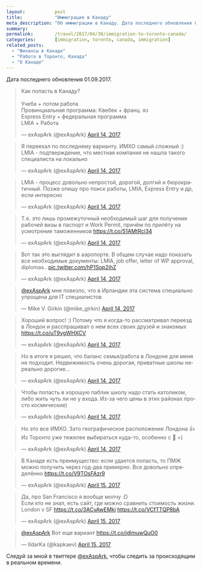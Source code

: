 ```yaml
---
layout:           post
title:            "Иммиграция в Канаду"
meta_description: "Об иммиграции в Канаду. Дата последнего обновления 01.09.2017. Следуй за мной в твиттере @exAspArk, чтобы следить за происходящим в реальном времени :)"
summary:
permalink:        /travel/2017/04/30/immigration-to-toronto-canada/
categories:       [immigration, toronto, canada, immigration]
related_posts:
  - "Финансы в Канаде"
  - "Работа в Торонто, Канада"
  - "О Канаде"
---
```


Дата последнего обновления 01.09.2017.

<script src="//platform.twitter.com/widgets.js" charset="utf-8"></script>

<blockquote class="twitter-tweet" data-lang="en" data-link-color="#0076df" data-align="center"><p lang="ru" dir="ltr">Как попасть в Канаду?<br><br>Учеба + потом работа<br>Провинциальная программа: Квебек + франц. яз<br>Express Entry + федеральная программа<br>LMIA + Работа</p>&mdash; exAspArk (@exAspArk) <a href="https://twitter.com/exAspArk/status/852821527628103681">April 14, 2017</a></blockquote>
<blockquote class="twitter-tweet" data-lang="en" data-link-color="#0076df" data-align="center"><p lang="ru" dir="ltr">Я переехал по последнему варианту. ИМХО самый сложный :) LMIA - подтверждение, что местная компания не нашла такого специалиста на локально</p>&mdash; exAspArk (@exAspArk) <a href="https://twitter.com/exAspArk/status/852937797023543297">April 14, 2017</a></blockquote>
<blockquote class="twitter-tweet" data-lang="en" data-link-color="#0076df" data-align="center"><p lang="ru" dir="ltr">LMIA - процесс довольно непростой, дорогой, долгий и бюрократичный. Позже опишу про поиск работы, LMIA, Express Entry и др, если интересно</p>&mdash; exAspArk (@exAspArk) <a href="https://twitter.com/exAspArk/status/852938149508546560">April 14, 2017</a></blockquote>
<blockquote class="twitter-tweet" data-lang="en" data-link-color="#0076df" data-align="center"><p lang="ru" dir="ltr">Т.е. это лишь промежуточный необходимый шаг для получения рабочей визы в паспорт и Work Permit, причём по прилёту на усмотрение таможенников <a href="https://t.co/51AMtRci34">https://t.co/51AMtRci34</a></p>&mdash; exAspArk (@exAspArk) <a href="https://twitter.com/exAspArk/status/852959183901163520">April 14, 2017</a></blockquote>
<blockquote class="twitter-tweet" data-lang="en" data-link-color="#0076df" data-align="center" data-conversation="none" ><p lang="ru" dir="ltr">Вот так это выглядит в аэропорте. В общем случае надо показать все необходимые документы: LMIA, job offer, letter of WP approval, diplomas.. <a href="https://t.co/hP1Sop2ihZ">pic.twitter.com/hP1Sop2ihZ</a></p>&mdash; exAspArk (@exAspArk) <a href="https://twitter.com/exAspArk/status/852960217243549697">April 14, 2017</a></blockquote>
<blockquote class="twitter-tweet" data-lang="en" data-link-color="#0076df" data-align="center"><p lang="ru" dir="ltr"><a href="https://twitter.com/exAspArk">@exAspArk</a> мне повезло, что в Ирландии эта система специально упрощена для IT специалистов</p>&mdash; Mike V. Girkin (@mike_girkin) <a href="https://twitter.com/mike_girkin/status/852960457837219841">April 14, 2017</a></blockquote>
<blockquote class="twitter-tweet" data-lang="en" data-link-color="#0076df" data-align="center"><p lang="ru" dir="ltr">Хороший вопрос! :) Потому что я когда-то рассматривал переезд в Лондон и расспрашивал о нем всех своих друзей и знакомых <a href="https://t.co/uT9ygWHXCV">https://t.co/uT9ygWHXCV</a></p>&mdash; exAspArk (@exAspArk) <a href="https://twitter.com/exAspArk/status/852961136832122880">April 14, 2017</a></blockquote>
<blockquote class="twitter-tweet" data-lang="en" data-link-color="#0076df" data-align="center" data-conversation="none"><p lang="ru" dir="ltr">Но в итоге я решил, что баланс семья/работа в Лондоне для меня не подходит. Недвижимость очень дорогая, приватные школы нереально дорогие...</p>&mdash; exAspArk (@exAspArk) <a href="https://twitter.com/exAspArk/status/852962707951190016">April 14, 2017</a></blockquote>
<blockquote class="twitter-tweet" data-lang="en" data-link-color="#0076df" data-align="center" data-conversation="none"><p lang="ru" dir="ltr">Чтобы попасть в хорошую паблик школу надо стать католиком, либо жить чуть ли не у входа. Из-за чего цены в этих районах просто космические)</p>&mdash; exAspArk (@exAspArk) <a href="https://twitter.com/exAspArk/status/852963376355352576">April 14, 2017</a></blockquote>
<blockquote class="twitter-tweet" data-lang="en" data-link-color="#0076df" data-align="center" data-conversation="none"><p lang="ru" dir="ltr">Но это все ИМХО. Зато географическое расположение Лондона 👍<br>Из Торонто уже тяжелее выбираться куда-то, особенно с 👶 =)</p>&mdash; exAspArk (@exAspArk) <a href="https://twitter.com/exAspArk/status/852964356937613316">April 14, 2017</a></blockquote>
<blockquote class="twitter-tweet" data-lang="en" data-link-color="#0076df" data-align="center"><p lang="ru" dir="ltr">В Канаде есть преимущество: если удается попасть, то ПМЖ можно получить через год-два примерно. Все довольно определённо <a href="https://t.co/V9TOsFAzr9">https://t.co/V9TOsFAzr9</a></p>&mdash; exAspArk (@exAspArk) <a href="https://twitter.com/exAspArk/status/853069558122414085">April 15, 2017</a></blockquote>
<blockquote class="twitter-tweet" data-lang="en" data-link-color="#0076df" data-align="center"><p lang="ru" dir="ltr">Да, про San Francisco я вообще молчу :D<br>Если кто не знал, есть сайт, где можно сравнить стоимость жизни. London v SF <a href="https://t.co/3ACvAwEMki">https://t.co/3ACvAwEMki</a> <a href="https://t.co/VCfTTQP8bA">https://t.co/VCfTTQP8bA</a></p>&mdash; exAspArk (@exAspArk) <a href="https://twitter.com/exAspArk/status/853070963591839745">April 15, 2017</a></blockquote>
<blockquote class="twitter-tweet" data-lang="en" data-link-color="#0076df" data-align="center" data-conversation="none"><p lang="ru" dir="ltr"><a href="https://twitter.com/exAspArk">@exAspArk</a> Вот еще вариант <a href="https://t.co/jdlmuwQuO0">https://t.co/jdlmuwQuO0</a></p>&mdash; IldarKa (@kapkaev) <a href="https://twitter.com/kapkaev/status/853097603147284480">April 15, 2017</a></blockquote>

Следуй за мной в твиттере [@exAspArk](https://twitter.com/exaspark), чтобы следить за происходящим в реальном времени.
